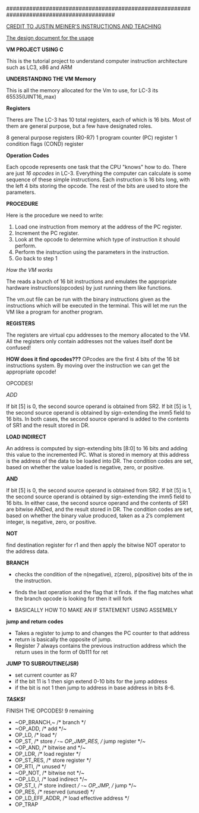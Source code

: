 #########################################################################################

[CREDIT TO JUSTIN MEINER'S INSTRUCTIONS AND TEACHING](https://justinmeiners.github.io/lc3-vm/index.html#1:12)

[The design document for the usage](https://justinmeiners.github.io/lc3-vm/supplies/lc3-isa.pdf)


**VM PROJECT USING C**

This is the tutorial project to understand computer instruction architecture such as LC3, x86 and ARM

**UNDERSTANDING THE VM**
**Memory**

This is all the memory allocated for the Vm to use, for LC-3 its 65535(UINT16_max)

**Registers**

Theres are The LC-3 has 10 total registers, each of which is 16 bits. Most of them are general purpose, but a few have designated roles.

8 general purpose registers (R0-R7)
1 program counter (PC) register
1 condition flags (COND) register

**Operation Codes**

Each opcode represents one task that the CPU "knows" how to do. There are just *16 opcodes* in LC-3. Everything the computer can calculate is some sequence of these simple instructions. Each instruction is 16 bits long, with the left 4 bits storing the opcode. The rest of the bits are used to store the parameters.

**PROCEDURE**

Here is the procedure we need to write:

1. Load one instruction from memory at the address of the PC register.
2. Increment the PC register.
3. Look at the opcode to determine which type of instruction it should perform.
4. Perform the instruction using the parameters in the instruction.
5. Go back to step 1


*How the VM works*

The reads a bunch of 16 bit instructions and emulates the appropriate hardware instructions(opcodes) by just running them like functions.

The vm.out file can be run with the binary instructions given as the instructions which will be executed in the terminal.
This will let me run the VM like a program for another program.

**REGISTERS**

The registers are virtual cpu addresses to the memory allocated to the VM. All the registers only contain addresses not the values itself dont be confused!

**HOW does it find opcodes???**
OPcodes are the first 4 bits of the 16 bit instructions system. By moving over the instruction we can get the appropriate opcode!


OPCODES!

*ADD*

If bit [5] is 0, the second source operand is obtained from SR2. If bit [5] is 1, the second source operand is obtained by sign-extending the imm5 field to 16 bits. In both cases, the second source operand is added to the contents of SR1 and the result stored in DR.

**LOAD INDIRECT**

An address is computed by sign-extending bits [8:0] to 16 bits and adding this
value to the incremented PC. What is stored in memory at this address is the
address of the data to be loaded into DR. The condition codes are set, based on
whether the value loaded is negative, zero, or positive.


**AND**

If bit [5] is 0, the second source operand is obtained from SR2. If bit [5] is 1,
the second source operand is obtained by sign-extending the imm5 field to 16
bits. In either case, the second source operand and the contents of SR1 are bitwise ANDed, and the result stored in DR. The condition codes are set, based on
whether the binary value produced, taken as a 2’s complement integer, is negative,
zero, or positive.

**NOT**

find destination register for r1 and then apply the bitwise NOT operator to the address data. 

**BRANCH**

- checks the condition of the n(negative), z(zero), p(positive) bits of the in the instruction. 
- finds the last operation and the flag that it finds. if the flag matches what the branch opcode is looking for then it will fork

- BASICALLY HOW TO MAKE AN IF STATEMENT USING ASSEMBLY

**jump and return codes**

- Takes a register to jump to and changes the PC counter to that address
- return is basically the opposite of jump. 
- Register 7 always contains the previous instruction address which the return uses in the form of 0b111 for ret

**JUMP TO SUBROUTINE(JSR)**
- set current counter as R7 
- if the bit 11 is 1 then sign extend 0-10 bits for the jump address
- if the bit is not 1 then jump to address in base address in bits 8-6. 

***TASKS!***

FINISH THE OPCODES!
    9 remaining
-   ~OP_BRANCH,~  /* branch */
-   ~OP_ADD,         /* add  */~
-    OP_LD,          /* load */
-    OP_ST,          /* store */
-~    OP_JMP_RES,     /* jump register */~
-   ~OP_AND,         /* bitwise and */~
-    OP_LDR,         /* load register */
-    OP_ST_RES,      /* store register */
-    OP_RTI,         /* unused */
-    ~OP_NOT,         /* bitwise not */~
-    ~OP_LD_I,        /* load indirect */~
-    OP_ST_I,        /* store indirect */
-~    OP_JMP,         /* jump */~
-    OP_RES,         /* reserved (unused) */
-    OP_LD_EFF_ADDR, /* load effective address */
-    OP_TRAP 

